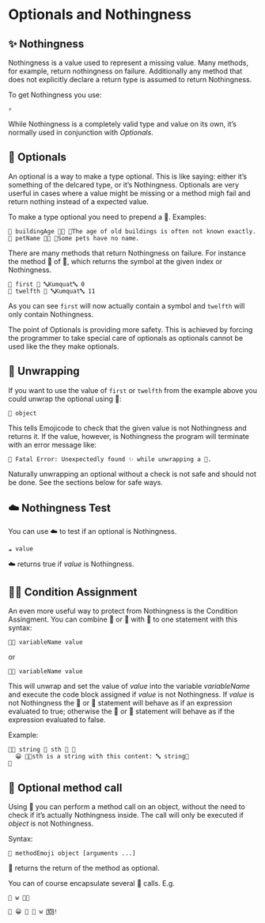 # Optionals and Nothingness

## ✨ Nothingness

Nothingness is a value used to represent a missing value. Many methods, for
example, return nothingness on failure. Additionally any method that does not
explicitly declare a return type is assumed to return Nothingness.

To get Nothingness you use:

```
⚡️
```

While Nothingness is a completely valid type and value on its own, it’s normally
used in conjunction with *Optionals*.

## 🍬 Optionals

An optional is a way to make a type optional. This is like saying: either it’s
something of the delcared type, or it’s Nothingness. Optionals are very userful
in cases where a value might be missing or a method migh fail and return nothing
instead of a expected value.

To make a type optional you need to prepend a 🍬. Examples:

```
🍰 buildingAge 🍬🚂 👴The age of old buildings is often not known exactly.
🍰 petName 🍬🔡 👴Some pets have no name.
```

There are many methods that return Nothingness on failure. For instance the
method 🔬 of 🔡, which returns the symbol at the given index or Nothingness.

```
🍦 first 🔬 🔤Kumquat🔤 0
🍦 twelfth 🔬 🔤Kumquat🔤 11
```

As you can see `first` will now actually contain a symbol and `twelfth` will
only contain Nothingness.

The point of Optionals is providing more safety. This is achieved by forcing
the programmer to take special care of optionals as optionals cannot be used
like the they make optionals.

## 🍺 Unwrapping

If you want to use the value of `first` or `twelfth` from the example above
you could unwrap the optional using 🍺:

```
🍺 object
```

This tells Emojicode to check that the given value is not Nothingness and
returns it. If the value, however, is Nothingness the program will terminate
with an error message like:

```
🚨 Fatal Error: Unexpectedly found ✨ while unwrapping a 🍬.
```

Naturally unwrapping an optional without a check is not safe and should not
be done. See the sections below for safe ways.

## ☁️ Nothingness Test

You can use ☁️ to test if an optional is Nothingness.

```
☁️ value
```

☁️ returns true if *value* is Nothingness.

## 🍊🍦 Condition Assignment

An even more useful way to protect from Nothingness is the Condition Assingment.
You can combine 🍊 or 🍋 with 🍦 to one statement with this syntax:

```
🍊🍦 variableName value
```

or

```
🍋🍦 variableName value
```

This will unwrap and set the value of *value*  into the variable *variableName*
and execute the code block assigned if *value* is not Nothingness. If *value* is
not Nothingness the 🍊 or 🍋 statement will behave as if an expression evaluated
to true; otherwise the 🍊 or 🍋 statement will behave as if the expression
evaluated to false.

Example:

```
🍊🍦 string 🔲 sth 🔡 🍇
  😀 🍪🔤sth is a string with this content: 🔤 string🍪
🍉
```

## 🍻 Optional method call

Using 🍻 you can perform a method call on an object, without the need to check
if it’s actually Nothingness inside. The call will only be executed if *object*
is not Nothingness.

Syntax:

```
🍻 methodEmoji object [arguments ...]
```

🍻 returns the return of the method as optional.

You can of course encapsulate several 🍻 calls. E.g.

```
🍰 w 🍬🔡

🍻 😀 🍻 📝 w 🔟!
```
